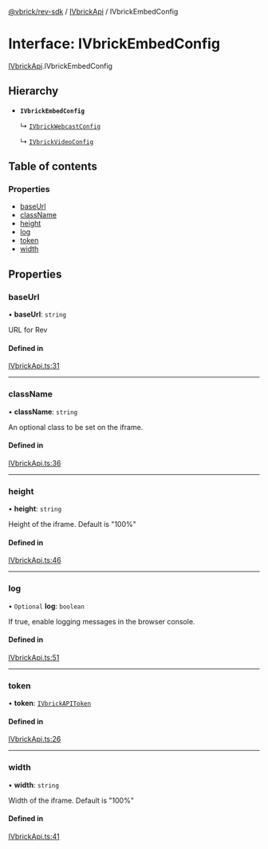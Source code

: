 [@vbrick/rev-sdk](../README.md) / [IVbrickApi](../modules/IVbrickApi.md) / IVbrickEmbedConfig

# Interface: IVbrickEmbedConfig

[IVbrickApi](../modules/IVbrickApi.md).IVbrickEmbedConfig

## Hierarchy

- **`IVbrickEmbedConfig`**

  ↳ [`IVbrickWebcastConfig`](IVbrickApi.IVbrickWebcastConfig.md)

  ↳ [`IVbrickVideoConfig`](IVbrickApi.IVbrickVideoConfig.md)

## Table of contents

### Properties

- [baseUrl](IVbrickApi.IVbrickEmbedConfig.md#baseurl)
- [className](IVbrickApi.IVbrickEmbedConfig.md#classname)
- [height](IVbrickApi.IVbrickEmbedConfig.md#height)
- [log](IVbrickApi.IVbrickEmbedConfig.md#log)
- [token](IVbrickApi.IVbrickEmbedConfig.md#token)
- [width](IVbrickApi.IVbrickEmbedConfig.md#width)

## Properties

### baseUrl

• **baseUrl**: `string`

URL for Rev

#### Defined in

[IVbrickApi.ts:31](https://github.com/vbrick/rev-sdk-js/blob/d1cd6e7/src/IVbrickApi.ts#L31)

___

### className

• **className**: `string`

An optional class to be set on the iframe.

#### Defined in

[IVbrickApi.ts:36](https://github.com/vbrick/rev-sdk-js/blob/d1cd6e7/src/IVbrickApi.ts#L36)

___

### height

• **height**: `string`

Height of the iframe. Default is "100%"

#### Defined in

[IVbrickApi.ts:46](https://github.com/vbrick/rev-sdk-js/blob/d1cd6e7/src/IVbrickApi.ts#L46)

___

### log

• `Optional` **log**: `boolean`

If true, enable logging messages in the browser console.

#### Defined in

[IVbrickApi.ts:51](https://github.com/vbrick/rev-sdk-js/blob/d1cd6e7/src/IVbrickApi.ts#L51)

___

### token

• **token**: [`IVbrickAPIToken`](IVbrickApi.IVbrickAPIToken.md)

#### Defined in

[IVbrickApi.ts:26](https://github.com/vbrick/rev-sdk-js/blob/d1cd6e7/src/IVbrickApi.ts#L26)

___

### width

• **width**: `string`

Width of the iframe. Default is "100%"

#### Defined in

[IVbrickApi.ts:41](https://github.com/vbrick/rev-sdk-js/blob/d1cd6e7/src/IVbrickApi.ts#L41)
